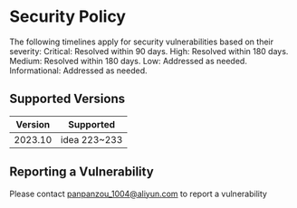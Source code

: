 # Security Policy

The following timelines apply for security vulnerabilities based on their severity:
Critical: Resolved within 90 days.
High: Resolved within 180 days.
Medium: Resolved within 180 days.
Low: Addressed as needed.
Informational: Addressed as needed.

## Supported Versions

| Version   | Supported          |
| -------   | ------------------ |
| 2023.10   | idea 223~233       |


## Reporting a Vulnerability

Please contact panpanzou_1004@aliyun.com to report a vulnerability
